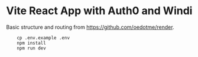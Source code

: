 # Vite React App with Auth0 and Windi

Basic structure and routing from https://github.com/oedotme/render.

```
    cp .env.example .env
    npm install
    npm run dev
```
